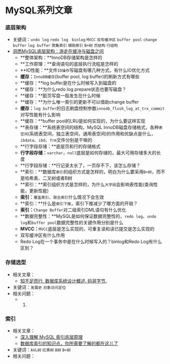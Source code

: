 # MySQL系列文章

### 底层架构

- 关键词：`undo log` `redo log ` `binlog` `MVCC` `双写缓冲区` `buffer pool` `change buffer` `log buffer` `聚集索引` `辅助索引` `B+树` `页结构` `行结构`
- [洞悉MySQL底层架构：游走在缓冲与磁盘之间](https://www.itzhai.com/database/insight-into-the-underlying-architecture-of-mysql-buffer-and-disk.html)
  - **整体架构：**InnoDB存储架构是怎样的
  - **工作原理：**查询语句的底层执行流程是怎样的 
  - **IO性能：**文件`IO操作`写磁盘有哪几种方式，有什么IO优化方式
  - **缓存：**`InnoDB缓存`(buffer pool, log buffer)的刷新方式有哪些
  - **缓存：**log buffer是在什么时候写入到磁盘的
  - **缓存：**为什么redo log prepare状态也要写磁盘？
  - **缓存：**脏页写盘一般发生在什么时候
  - **缓存：**为什么唯一索引的更新不可以借助change buffer
  - **缓存：**`log buffer`的日志刷盘控制参数`innodb_flush_log_at_trx_commit`对写性能有什么影响
  - **缓存：**buffer pool的LRU是如何实现的，为什么要这样实现
  - **表存储：**系统表空间的结构，MySQL InnoDB磁盘存储格式，各种`表空间`(系统表空间，独立表空间，通用表空间)的作用和优缺点是什么，`ibdata`、`ibd`、`frm`文件分别是干嘛的
  - **行字段存储：**底层页和行的存储格式
  - **行字段存储：**`varchar`，`null`底层是如何存储的，最大可用存储多大的长度
  - **行字段存储：**行记录太长了，一页存不下，该怎么存储？
  - **索引：**数据库`索引`的组织方式是怎样的，明白为什么要采用`B+树`，而不是哈希表、二叉树或者B树
  - **索引：**索引组织方式是怎样的，为什么`大字段`会影响表性能(查询性能，更新性能)
  - **索引：**`覆盖索引`、`联合索引`什么情况下会生效
  - **索引：**什么是`索引下推`，索引下推减少了哪方面的开销？
  - **索引：**`Change Buffer`对二级索引DML语句有什么优化
  - **数据完整性：**MySQL是如何保证数据完整性的，`redo log`、`undo log`和`buffer pool`数据完整性的关键作用分别是什么
  - **MVCC：**`MVCC`底层是怎么实现的，可重复读和读已提交是怎么实现的
  - 双写缓冲区有什么作用
  - Redo Log在一个事务中是在什么时候写入的？binlog和Redo Log有什么区别？


### 存储选型

- 相关文章：
  - [知不足而行. 数据库系统设计概述. 码哥字节.](https://mp.weixin.qq.com/s/HoSul-GjX6FmulY6ugdmgQ)
- 关键词：`发展史` `对象访问定位`
- 相关问题：
  - 1. 

### 索引

- 相关文章：
  - [深入理解 MySQL 索引底层原理](https://cloud.tencent.com/developer/article/1601047)
  - [数据库索引的知识点，你所需要了解的都在这儿了](https://mp.weixin.qq.com/s/MMUnZ-IEyR3RM-wyYsW4Vg)
- 关键词：`AVL树` `红黑树` `B树` `B+树`
- 相关问题：
